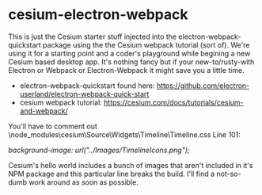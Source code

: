 # cesium-electron-webpack
This is just the Cesium starter stuff injected into the electron-webpack-quickstart package using the the Cesium webpack tutorial (sort of). We're using it for a starting point and a coder's playground while begining a new Cesium based desktop app. It's nothing fancy but if your new-to/rusty-with Electron or Webpack or Electron-Webpack it might save you a little time.




* electron-webpack-quickstart found here: https://github.com/electron-userland/electron-webpack-quick-start
* cesium webpack tutorial: https://cesium.com/docs/tutorials/cesium-and-webpack/


You'll have to comment out \node_modules\cesium\Source\Widgets\Timeline\Timeline.css Line 101:

*background-image: url("../Images/TimelineIcons.png");*

Cesium's hello world includes a bunch of images that aren't included in it's NPM package and this particular line breaks the build. I'll find a not-so-dumb work around as soon as possible.
